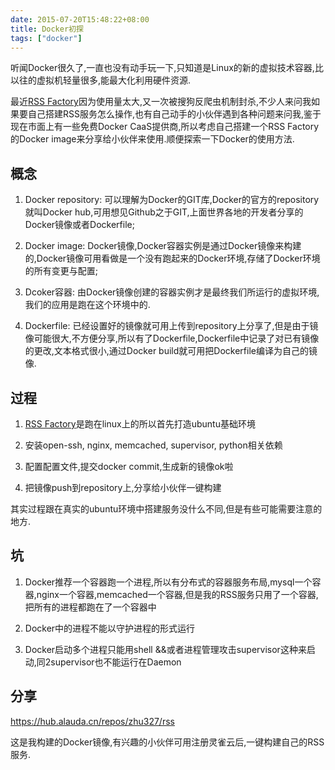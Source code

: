 ```yaml
---
date: 2015-07-20T15:48:22+08:00
title: Docker初探
tags: ["docker"]
---
```


听闻Docker很久了,一直也没有动手玩一下,只知道是Linux的新的虚拟技术容器,比以往的虚拟机轻量很多,能最大化利用硬件资源.

最近[RSS Factory](https://github.com/zhu327/rss)因为使用量太大,又一次被搜狗反爬虫机制封杀,不少人来问我如果要自己搭建RSS服务怎么操作,也有自己动手的小伙伴遇到各种问题来问我,鉴于现在市面上有一些免费Docker CaaS提供商,所以考虑自己搭建一个RSS Factory的Docker image来分享给小伙伴来使用.顺便探索一下Docker的使用方法.

## 概念

1. Docker repository: 可以理解为Docker的GIT库,Docker的官方的repository就叫Docker hub,可用想见Github之于GIT,上面世界各地的开发者分享的Docker镜像或者Dockerfile;

2. Docker image: Docker镜像,Docker容器实例是通过Docker镜像来构建的,Docker镜像可用看做是一个没有跑起来的Docker环境,存储了Docker环境的所有变更与配置;

3. Dcoker容器: 由Docker镜像创建的容器实例才是最终我们所运行的虚拟环境,我们的应用是跑在这个环境中的.

4. Dockerfile: 已经设置好的镜像就可用上传到repository上分享了,但是由于镜像可能很大,不方便分享,所以有了Dockerfile,Dockerfile中记录了对已有镜像的更改,文本格式很小,通过Docker build就可用把Dockerfile编译为自己的镜像.

## 过程

1. [RSS Factory](https://github.com/zhu327/rss)是跑在linux上的所以首先打造ubuntu基础环境

2. 安装open-ssh, nginx, memcached, supervisor, python相关依赖

3. 配置配置文件,提交docker commit,生成新的镜像ok啦

4. 把镜像push到repository上,分享给小伙伴一键构建

其实过程跟在真实的ubuntu环境中搭建服务没什么不同,但是有些可能需要注意的地方.

## 坑

1. Docker推荐一个容器跑一个进程,所以有分布式的容器服务布局,mysql一个容器,nginx一个容器,memcached一个容器,但是我的RSS服务只用了一个容器,把所有的进程都跑在了一个容器中

2. Docker中的进程不能以守护进程的形式运行

3. Docker启动多个进程只能用shell &&或者进程管理攻击supervisor这种来启动,同2supervisor也不能运行在Daemon

## 分享

<https://hub.alauda.cn/repos/zhu327/rss>

这是我构建的Docker镜像,有兴趣的小伙伴可用注册灵雀云后,一键构建自己的RSS服务.
